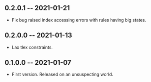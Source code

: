 ## 0.2.0.1 -- 2021-01-21

* Fix bug raised index accessing errors with rules having big states.

## 0.2.0.0 -- 2021-01-13

* Lax tlex constraints.

## 0.1.0.0 -- 2021-01-07

* First version. Released on an unsuspecting world.
